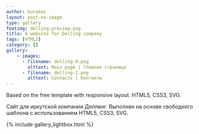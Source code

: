 ```yaml
---
author: burakov
layout: post-no-image
type: gallery
featimg: delling-preview.png
title: A website for Delling company
tags: [HTML5]
category: []
gallery:
    - images:
      - filename: delling-0.png
        alttext: Main page | Главная страница
      - filename: delling-1.png
        alttext: Contacts | Контакты
---
```


Based on the free template with responsive layout. HTML5, CSS3, SVG.
<!--more-->

Сайт для иркутской компании Деллинг.
Выполнен на основе свободного шаблона с использованием HTML5, CSS3, SVG.

{% include gallery_lightbox.html %}